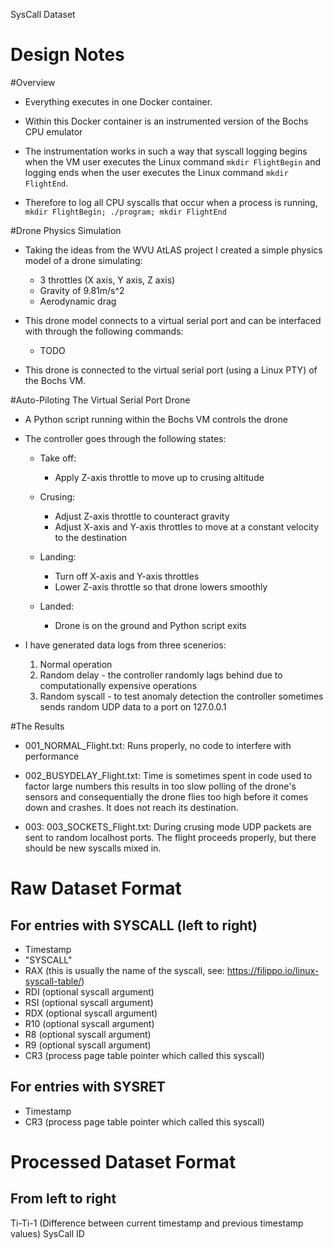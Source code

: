 SysCall Dataset

# Design Notes
#Overview

- Everything executes in one Docker container.

- Within this Docker container is an instrumented version of the Bochs
CPU emulator

- The instrumentation works in such a way that syscall logging begins
when the VM user executes the Linux command `mkdir FlightBegin` and
logging ends when the user executes the Linux command `mkdir FlightEnd`.

- Therefore to log all CPU syscalls that occur when a process is
running, `mkdir FlightBegin; ./program; mkdir FlightEnd`


#Drone Physics Simulation

- Taking the ideas from the WVU AtLAS project I created a simple physics
model of a drone simulating:
	- 3 throttles (X axis, Y axis, Z axis)
	- Gravity of 9.81m/s^2
	- Aerodynamic drag

- This drone model connects to a virtual serial port and can be
interfaced with through the following commands:
	- TODO

- This drone is connected to the virtual serial port (using a Linux PTY)
of the Bochs VM.


#Auto-Piloting The Virtual Serial Port Drone

- A Python script running within the Bochs VM controls the drone
- The controller goes through the following states:
	- Take off:
		- Apply Z-axis throttle to move up to crusing altitude
	
	- Crusing:
		- Adjust Z-axis throttle to counteract gravity
		- Adjust X-axis and Y-axis throttles to move at a constant velocity to the destination
	
	- Landing:
		- Turn off X-axis and Y-axis throttles
		- Lower Z-axis throttle so that drone lowers smoothly
	
	- Landed:
		- Drone is on the ground and Python script exits

- I have generated data logs from three scenerios:
	1. Normal operation
	2. Random delay - the controller randomly lags behind due to computationally expensive operations
	3. Random syscall - to test anomaly detection the controller sometimes sends random UDP data to a port on 127.0.0.1


#The Results

- 001_NORMAL_Flight.txt: Runs properly, no code to interfere with performance

- 002_BUSYDELAY_Flight.txt: Time is sometimes spent in code used to factor large numbers
	this results in too slow polling of the drone's sensors and consequentially the drone
	flies too high before it comes down and crashes. It does not reach its destination.

- 003: 003_SOCKETS_Flight.txt: During crusing mode UDP packets are sent to random
	localhost ports. The flight proceeds properly, but there should be new syscalls
	mixed in.

# Raw Dataset Format
For entries with SYSCALL (left to right)
----------------------------------------

- Timestamp
- "SYSCALL"
- RAX (this is usually the name of the syscall, see: https://filippo.io/linux-syscall-table/)
- RDI (optional syscall argument)
- RSI (optional syscall argument)
- RDX (optional syscall argument)
- R10 (optional syscall argument)
- R8 (optional syscall argument)
- R9 (optional syscall argument)
- CR3 (process page table pointer which called this syscall)


For entries with SYSRET
-----------------------

- Timestamp
- CR3 (process page table pointer which called this syscall)

# Processed Dataset Format
From left to right
------------------
Ti-Ti-1 (Difference between current timestamp and previous timestamp values)
SysCall ID